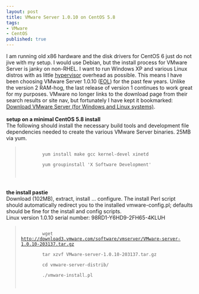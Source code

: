 ```yaml
---
layout: post
title: VMware Server 1.0.10 on CentOS 5.8
tags:
- VMware
- CentOS
published: true
---
```

I am running old x86 hardware and the disk drivers for CentOS 6 just do not jive
with my setup. I would use Debian, but the install process for VMware Server
is janky on non-RHEL. I want to run Windows XP and various Linux distros with as
little <a href="http://en.wikipedia.org/wiki/Hypervisor">hypervisor</a> overhead
as possible. This means I have been choosing VMware Server 1.0.10
(<a href="http://www.centos.org/modules/newbb/viewtopic.php?topic_id=33920&forum=56#forumpost145817">EOL</a>)
for the past few years. Unlike the version 2 RAM-hog, the last release of version 1 continues
to work great for my purposes. VMware no longer links to the download page from
their search results or site nav, but fortunately I have kept it bookmarked:
<a href="http://register.vmware.com/content/download-1010.html">Download VMware Server (for Windows and Linux systems)</a>.
<br />
<br />
<strong>setup on a minimal CentOS 5.8 install</strong><br />
The following should install the necessary build tools and development file
dependencies needed to create the various VMware Server binaries. 25MB via yum.<br />
<blockquote>
    <code>
        yum install make gcc kernel-devel xinetd<br />
        yum groupinstall 'X Software Development'<br />
    </code>
</blockquote>
<br />
<strong>the install pastie</strong><br />
Download (102MB), extract, install ... configure. The install Perl script should
automatically redirect you to the installed vmware-config.pl; defaults should be
fine for the install and config scripts.<br />
Linux version 1.0.10 serial number: 98RD1-Y6HD9-2FH65-4KLUH<br />
<blockquote>
    <code>
        wget <a href="http://download3.vmware.com/software/vmserver/VMware-server-1.0.10-203137.tar.gz">http://download3.vmware.com/software/vmserver/VMware-server-1.0.10-203137.tar.gz</a><br />
        tar xzvf VMware-server-1.0.10-203137.tar.gz<br />
        cd vmware-server-distrib/<br />
        ./vmware-install.pl<br />
    </code>
</blockquote>
<br />
